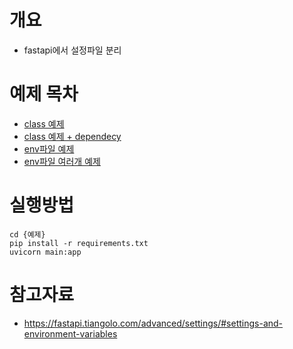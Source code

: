 # 개요
* fastapi에서 설정파일 분리

# 예제 목차
* [class 예제](./use_settings_class/)
* [class 예제 + dependecy](./use_settings_class_dependency/)
* [env파일 예제](./env_file)
* [env파일 여러개 예제](./env_files)


# 실행방법
```shell
cd {예제}
pip install -r requirements.txt
uvicorn main:app
```

# 참고자료
* https://fastapi.tiangolo.com/advanced/settings/#settings-and-environment-variables